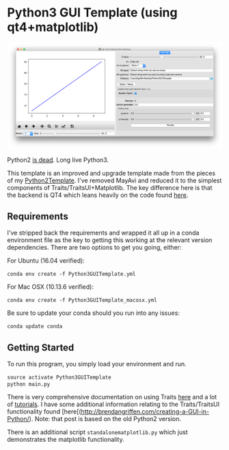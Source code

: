 Python3 GUI Template (using qt4+matplotlib)
=================

![View Upon Launch.](./PythonGUI_mac.png)

Python2 [is dead](https://pythonclock.org/). Long live Python3. 

This template is an improved and upgrade template made from the pieces of my [Python2Template](https://github.com/bgriffen/PythonGUITemplate). I've removed MayAvi and reduced it to the simplest components of Traits/TraitsUI+Matplotlib. The key difference here is that the backend is QT4 which leans heavily on the code found [here](https://gist.github.com/pierre-haessig/9838326).

## Requirements

I've stripped back the requirements and wrapped it all up in a conda environment file as the key to getting this working at the relevant version dependencies. There are two options to get you going, either:

For Ubuntu (16.04 verified):
```
conda env create -f Python3GUITemplate.yml
```

For Mac OSX (10.13.6 verified):
```
conda env create -f Python3GUITemplate_macosx.yml
```

Be sure to update your conda should you run into any issues:
```
conda update conda
```

## Getting Started

To run this program, you simply load your environment and run.

```
source activate Python3GUITemplate
python main.py
```

There is very comprehensive documentation on using Traits [here](http://code.enthought.com/projects/traits/documentation.php) and a lot of [tutorials](http://docs.enthought.com/traitsui/tutorials/index.html). I have some additional information relating to the Traits/TraitsUI functionality found [here[(http://brendangriffen.com/creating-a-GUI-in-Python/). Note: that post is based on the old Python2 version.

There is an additional script `standalonematplotlib.py` which just demonstrates the matplotlib functionality. 
